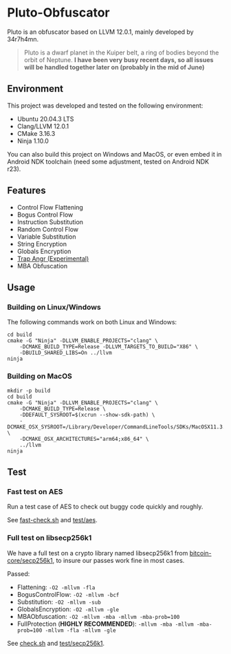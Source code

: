 # Pluto-Obfuscator
Pluto is an obfuscator based on LLVM 12.0.1, mainly developed by 34r7h4mn.
> Pluto is a dwarf planet in the Kuiper belt, a ring of bodies beyond the orbit of Neptune.
**I have been very busy recent days, so all issues will be handled together later on (probably in the mid of June)**
## Environment
This project was developed and tested on the following environment:
- Ubuntu 20.04.3 LTS
- Clang/LLVM 12.0.1
- CMake 3.16.3
- Ninja 1.10.0

You can also build this project on Windows and MacOS, or even embed it in Android NDK toolchain (need some adjustment, tested on Android NDK r23).

## Features
- Control Flow Flattening
- Bogus Control Flow
- Instruction Substitution
- Random Control Flow
- Variable Substitution
- String Encryption
- Globals Encryption
- [Trap Angr (Experimental)](TrapAngr.md)
- MBA Obfuscation

## Usage
### Building on Linux/Windows
The following commands work on both Linux and Windows:
```shell
cd build
cmake -G "Ninja" -DLLVM_ENABLE_PROJECTS="clang" \
    -DCMAKE_BUILD_TYPE=Release -DLLVM_TARGETS_TO_BUILD="X86" \
    -DBUILD_SHARED_LIBS=On ../llvm
ninja
```
### Building on MacOS

```shell
mkdir -p build
cd build
cmake -G "Ninja" -DLLVM_ENABLE_PROJECTS="clang" \
    -DCMAKE_BUILD_TYPE=Release \
    -DDEFAULT_SYSROOT=$(xcrun --show-sdk-path) \
    -DCMAKE_OSX_SYSROOT=/Library/Developer/CommandLineTools/SDKs/MacOSX11.3.sdk \
    -DCMAKE_OSX_ARCHITECTURES="arm64;x86_64" \
    ../llvm
ninja
```



## Test
### Fast test on AES
Run a test case of AES to check out buggy code quickly and roughly.

See [fast-check.sh](fast-check.sh) and [test/aes](test/aes/).
### Full test on libsecp256k1
We have a full test on a crypto library named libsecp256k1 from [bitcoin-core/secp256k1](https://github.com/bitcoin-core/secp256k1), to insure our passes work fine in most cases.

Passed:
- Flattening: `-O2 -mllvm -fla`
- BogusControlFlow: `-O2 -mllvm -bcf`
- Substitution: `-O2 -mllvm -sub`
- GlobalsEncryption: `-O2 -mllvm -gle`
- MBAObfuscation: `-O2 -mllvm -mba -mllvm -mba-prob=100`
- FullProtection (**HIGHLY RECOMMENDED**): `-mllvm -mba -mllvm -mba-prob=100 -mllvm -fla -mllvm -gle`

See [check.sh](check.sh) and [test/secp256k1](test/secp256k1/).
